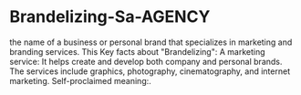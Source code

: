 # Brandelizing-Sa-AGENCY
the name of a business or personal brand that specializes in marketing and branding services.  This  Key facts about "Brandelizing": A marketing service: It helps create and develop both company and personal brands. The services include graphics, photography, cinematography, and internet marketing. Self-proclaimed meaning:.
